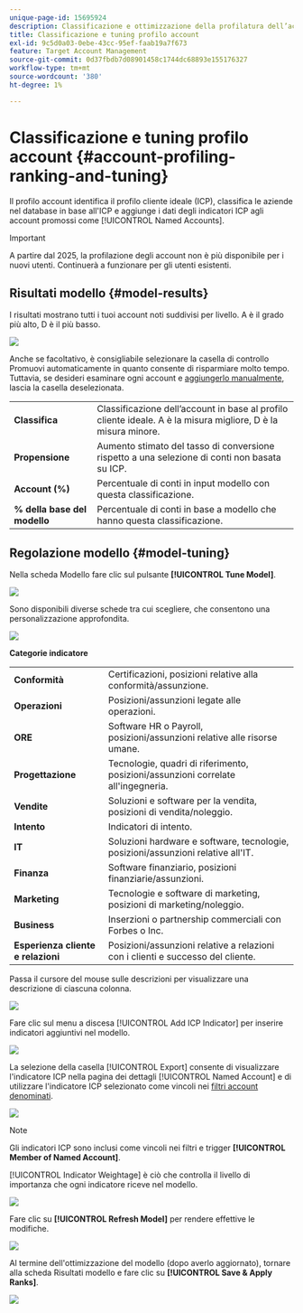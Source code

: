 ```yaml
---
unique-page-id: 15695924
description: Classificazione e ottimizzazione della profilatura dell’account - Documentazione di Marketo - Documentazione del prodotto
title: Classificazione e tuning profilo account
exl-id: 9c5d0a03-0ebe-43cc-95ef-faab19a7f673
feature: Target Account Management
source-git-commit: 0d37fbdb7d08901458c1744dc68893e155176327
workflow-type: tm+mt
source-wordcount: '380'
ht-degree: 1%

---
```


# Classificazione e tuning profilo account {#account-profiling-ranking-and-tuning}

Il profilo account identifica il profilo cliente ideale (ICP), classifica le aziende nel database in base all&#39;ICP e aggiunge i dati degli indicatori ICP agli account promossi come [!UICONTROL Named Accounts].

>[!IMPORTANT]
>
>A partire dal 2025, la profilazione degli account non è più disponibile per i nuovi utenti. Continuerà a funzionare per gli utenti esistenti.

## Risultati modello {#model-results}

I risultati mostrano tutti i tuoi account noti suddivisi per livello. A è il grado più alto, D è il più basso.

![](assets/results.png)

Anche se facoltativo, è consigliabile selezionare la casella di controllo Promuovi automaticamente in quanto consente di risparmiare molto tempo. Tuttavia, se desideri esaminare ogni account e [aggiungerlo manualmente](/help/marketo/product-docs/target-account-management/target/named-accounts/discover-accounts.md#discover-crm-accounts), lascia la casella deselezionata.

<table> 
 <tbody> 
  <tr> 
   <td><strong><span class="uicontrol">Classifica</span></strong></td> 
   <td> 
    <div>
      Classificazione dell’account in base al profilo cliente ideale. A è la misura migliore, D è la misura minore. 
    </div></td> 
  </tr> 
  <tr> 
   <td><strong><span class="uicontrol">Propensione</span></strong></td> 
   <td> 
    <div>
      Aumento stimato del tasso di conversione rispetto a una selezione di conti non basata su ICP. 
    </div></td> 
  </tr> 
  <tr> 
   <td><strong><span class="uicontrol">Account (%)</span></strong></td> 
   <td> 
    <div>
      Percentuale di conti in input modello con questa classificazione. 
    </div></td> 
  </tr> 
  <tr> 
   <td><strong><span class="uicontrol">% della base del modello</span></strong></td> 
   <td> 
    <div>
      Percentuale di conti in base a modello che hanno questa classificazione. 
    </div></td> 
  </tr> 
 </tbody> 
</table>

## Regolazione modello {#model-tuning}

Nella scheda Modello fare clic sul pulsante **[!UICONTROL Tune Model]**.

![](assets/two.png)

Sono disponibili diverse schede tra cui scegliere, che consentono una personalizzazione approfondita.

![](assets/tuning-page.png)

**Categorie indicatore**

<table> 
 <tbody> 
  <tr> 
   <td><strong><span class="uicontrol">Conformità</span></strong></td> 
   <td> 
    <div>
      Certificazioni, posizioni relative alla conformità/assunzione. 
    </div></td> 
  </tr> 
  <tr> 
   <td><strong><span class="uicontrol">Operazioni</span></strong></td> 
   <td> 
    <div>
      Posizioni/assunzioni legate alle operazioni. 
    </div></td> 
  </tr> 
  <tr> 
   <td><strong><span class="uicontrol">ORE</span></strong></td> 
   <td> 
    <div>
      Software HR o Payroll, posizioni/assunzioni relative alle risorse umane.
    </div></td> 
  </tr> 
  <tr> 
   <td><strong><span class="uicontrol">Progettazione</span></strong></td> 
   <td> 
    <div>
      Tecnologie, quadri di riferimento, posizioni/assunzioni correlate all'ingegneria. 
    </div></td> 
  </tr> 
  <tr> 
   <td><strong><span class="uicontrol">Vendite</span></strong></td> 
   <td> 
    <div>
      Soluzioni e software per la vendita, posizioni di vendita/noleggio. 
    </div></td> 
  </tr> 
  <tr> 
   <td><strong><span class="uicontrol">Intento</span></strong></td> 
   <td> 
    <div>
      Indicatori di intento. 
    </div></td> 
  </tr> 
  <tr> 
   <td><strong><span class="uicontrol">IT</span></strong></td> 
   <td> 
    <div>
      Soluzioni hardware e software, tecnologie, posizioni/assunzioni relative all'IT.
    </div></td> 
  </tr> 
  <tr> 
   <td><strong><span class="uicontrol">Finanza</span></strong></td> 
   <td> 
    <div>
      Software finanziario, posizioni finanziarie/assunzioni. 
    </div></td> 
  </tr> 
  <tr> 
   <td><strong><span class="uicontrol">Marketing</span></strong></td> 
   <td> 
    <div>
      Tecnologie e software di marketing, posizioni di marketing/noleggio. 
    </div></td> 
  </tr> 
  <tr> 
   <td><strong><span class="uicontrol">Business</span></strong></td> 
   <td> 
    <div>
      Inserzioni o partnership commerciali con Forbes o Inc. 
    </div></td> 
  </tr> 
  <tr> 
   <td><strong><span class="uicontrol">Esperienza cliente e relazioni</span></strong></td> 
   <td> 
    <div>
      Posizioni/assunzioni relative a relazioni con i clienti e successo del cliente.
    </div></td> 
  </tr> 
 </tbody> 
</table>

Passa il cursore del mouse sulle descrizioni per visualizzare una descrizione di ciascuna colonna.

![](assets/tool-tip.png)

Fare clic sul menu a discesa [!UICONTROL Add ICP Indicator] per inserire indicatori aggiuntivi nel modello.

![](assets/add-icp.png)

La selezione della casella [!UICONTROL Export] consente di visualizzare l&#39;indicatore ICP nella pagina dei dettagli [!UICONTROL Named Account] e di utilizzare l&#39;indicatore ICP selezionato come vincoli nei [filtri account denominati](/help/marketo/product-docs/target-account-management/engage/account-filters.md).

![](assets/export.png)

>[!NOTE]
>
>Gli indicatori ICP sono inclusi come vincoli nei filtri e trigger **[!UICONTROL Member of Named Account]**.

[!UICONTROL Indicator Weightage] è ciò che controlla il livello di importanza che ogni indicatore riceve nel modello.

![](assets/weightage.png)

Fare clic su **[!UICONTROL Refresh Model]** per rendere effettive le modifiche.

![](assets/refresh-button.png)

Al termine dell&#39;ottimizzazione del modello (dopo averlo aggiornato), tornare alla scheda Risultati modello e fare clic su **[!UICONTROL Save & Apply Ranks]**.

![](assets/ranks.png)
